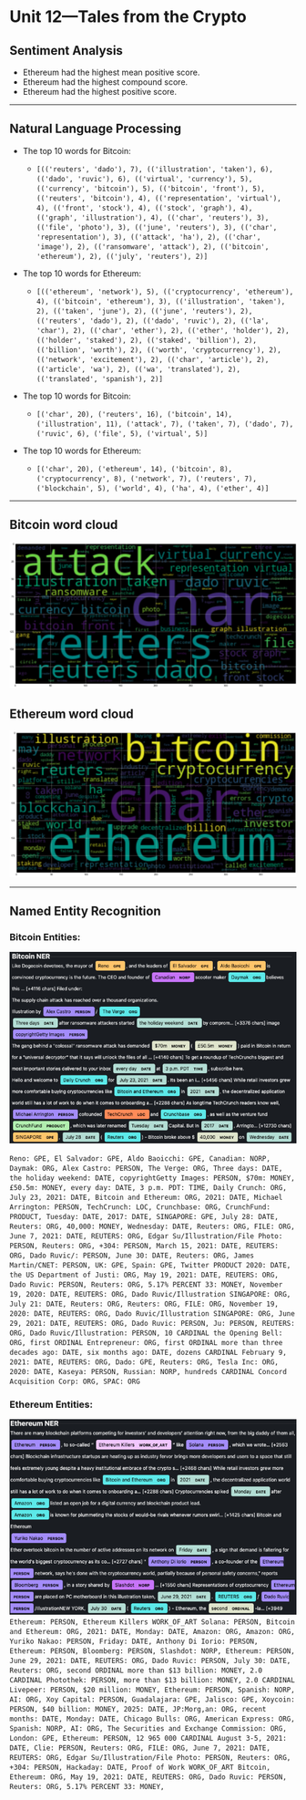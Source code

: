 # Unit 12—Tales from the Crypto

## Sentiment Analysis

- Ethereum had the highest mean positive score.
- Ethereum had the highest compound score.
- Ethereum had the highest positive score.

---
## Natural Language Processing

*  The top 10 words for Bitcoin:
    + `[(('reuters', 'dado'), 7),
 (('illustration', 'taken'), 6),
 (('dado', 'ruvic'), 6),
 (('virtual', 'currency'), 5),
 (('currency', 'bitcoin'), 5),
 (('bitcoin', 'front'), 5),
 (('reuters', 'bitcoin'), 4),
 (('representation', 'virtual'), 4),
 (('front', 'stock'), 4),
 (('stock', 'graph'), 4),
 (('graph', 'illustration'), 4),
 (('char', 'reuters'), 3),
 (('file', 'photo'), 3),
 (('june', 'reuters'), 3),
 (('char', 'representation'), 3),
 (('attack', 'ha'), 2),
 (('char', 'image'), 2),
 (('ransomware', 'attack'), 2),
 (('bitcoin', 'ethereum'), 2),
 (('july', 'reuters'), 2)]`

*  The top 10 words for Ethereum:
    + `[(('ethereum', 'network'), 5),
 (('cryptocurrency', 'ethereum'), 4),
 (('bitcoin', 'ethereum'), 3),
 (('illustration', 'taken'), 2),
 (('taken', 'june'), 2),
 (('june', 'reuters'), 2),
 (('reuters', 'dado'), 2),
 (('dado', 'ruvic'), 2),
 (('la', 'char'), 2),
 (('char', 'ether'), 2),
 (('ether', 'holder'), 2),
 (('holder', 'staked'), 2),
 (('staked', 'billion'), 2),
 (('billion', 'worth'), 2),
 (('worth', 'cryptocurrency'), 2),
 (('network', 'excitement'), 2),
 (('char', 'article'), 2),
 (('article', 'wa'), 2),
 (('wa', 'translated'), 2),
 (('translated', 'spanish'), 2)]`

* The top 10 words for Bitcoin:
    + `[('char', 20),
 ('reuters', 16),
 ('bitcoin', 14),
 ('illustration', 11),
 ('attack', 7),
 ('taken', 7),
 ('dado', 7),
 ('ruvic', 6),
 ('file', 5),
 ('virtual', 5)]`

* The top 10 words for Ethereum:
    + `[('char', 20),
 ('ethereum', 14),
 ('bitcoin', 8),
 ('cryptocurrency', 8),
 ('network', 7),
 ('reuters', 7),
 ('blockchain', 5),
 ('world', 4),
 ('ha', 4),
 ('ether', 4)]`
---
## Bitcoin word cloud
![Stock Sentiment](Images/Bitcoin_word_cloud.png)

## Ethereum word cloud
![Stock Sentiment](Images/Ethereum_word_cloud.png)

---
## Named Entity Recognition
### Bitcoin Entities:
![Stock Sentiment](Images/Bitcoin_NER.png)

`Reno: GPE,
El Salvador: GPE,
Aldo Baoicchi: GPE,
Canadian: NORP,
Daymak: ORG,
Alex Castro: PERSON,
The Verge: ORG,
Three days: DATE,
the holiday weekend: DATE,
copyrightGetty Images: PERSON,
$70m: MONEY,
£50.5m: MONEY,
every day: DATE,
3 p.m. PDT: TIME,
Daily Crunch: ORG,
July 23, 2021: DATE,
Bitcoin and Ethereum: ORG,
2021: DATE,
Michael Arrington: PERSON,
TechCrunch: LOC,
Crunchbase: ORG,
CrunchFund: PRODUCT,
Tuesday: DATE,
2017: DATE,
SINGAPORE: GPE,
July 28: DATE,
Reuters: ORG,
40,000: MONEY,
Wednesday: DATE,
Reuters: ORG,
FILE: ORG,
June 7, 2021: DATE,
REUTERS: ORG,
Edgar Su/Illustration/File Photo: PERSON,
Reuters: ORG,
+304: PERSON,
March 15, 2021: DATE,
REUTERS: ORG,
Dado Ruvic/: PERSON,
June 30: DATE,
Reuters: ORG,
James Martin/CNET: PERSON,
UK: GPE,
Spain: GPE,
Twitter PRODUCT
2020: DATE,
the US Department of Justi: ORG,
May 19, 2021: DATE,
REUTERS: ORG,
Dado Ruvic: PERSON,
Reuters: ORG,
5.17% PERCENT
33: MONEY,
November 19, 2020: DATE,
REUTERS: ORG,
Dado Ruvic/Illustration
SINGAPORE: ORG,
July 21: DATE,
Reuters: ORG,
Reuters: ORG,
FILE: ORG,
November 19, 2020: DATE,
REUTERS: ORG,
Dado Ruvic/Illustration
SINGAPORE: ORG,
June 29, 2021: DATE,
REUTERS: ORG,
Dado Ruvic: PERSON,
Ju: PERSON,
REUTERS: ORG,
Dado Ruvic/Illustration: PERSON,
10 CARDINAL
the Opening Bell: ORG,
first ORDINAL
Entrepreneur: ORG,
first ORDINAL
more than three decades ago: DATE,
six months ago: DATE,
dozens CARDINAL
February 9, 2021: DATE,
REUTERS: ORG,
Dado: GPE,
Reuters: ORG,
Tesla Inc: ORG,
2020: DATE,
Kaseya: PERSON,
Russian: NORP,
hundreds CARDINAL
Concord Acquisition Corp: ORG,
SPAC: ORG`

### Ethereum Entities:
![Stock Sentiment](Images/Ethereum_NER.png)
`
Ethereum: PERSON,
Ethereum Killers WORK_OF_ART
Solana: PERSON,
Bitcoin and Ethereum: ORG,
2021: DATE,
Monday: DATE,
Amazon: ORG,
Amazon: ORG,
Yuriko Nakao: PERSON,
Friday: DATE,
Anthony Di Iorio: PERSON,
Ethereum: PERSON,
Bloomberg: PERSON,
Slashdot: NORP,
Ethereum: PERSON,
June 29, 2021: DATE,
REUTERS: ORG,
Dado Ruvic: PERSON,
July 30: DATE,
Reuters: ORG,
second ORDINAL
more than $13 billion: MONEY,
2.0 CARDINAL
Photothek: PERSON,
more than $13 billion: MONEY,
2.0 CARDINAL
Livepeer: PERSON,
$20 million: MONEY,
Ethereum: PERSON,
Spanish: NORP,
AI: ORG,
Xoy Capital: PERSON,
Guadalajara: GPE,
Jalisco: GPE,
Xoycoin: PERSON,
$40 billion: MONEY,
2025: DATE,
JP:Morg,an: ORG,
recent months: DATE,
Monday: DATE,
Chicago Bulls: ORG,
American Express: ORG,
Spanish: NORP,
AI: ORG,
The Securities and Exchange Commission: ORG,
London: GPE,
Ethereum: PERSON,
12 965 000 CARDINAL
August 3-5, 2021: DATE,
Clie: PERSON,
Reuters: ORG,
FILE: ORG,
June 7, 2021: DATE,
REUTERS: ORG,
Edgar Su/Illustration/File Photo: PERSON,
Reuters: ORG,
+304: PERSON,
Hackaday: DATE,
Proof of Work WORK_OF_ART
Bitcoin, Ethereum: ORG,
May 19, 2021: DATE,
REUTERS: ORG,
Dado Ruvic: PERSON,
Reuters: ORG,
5.17% PERCENT
33: MONEY,`


